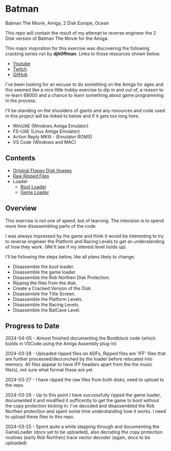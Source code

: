 # Batman
Batman The Movie, Amiga, 2 Disk Europe, Ocean

This repo will contain the result of my attempt to reverse engineer the 2 Disk version of Batman The Movie for the Amiga. 

This major inspiration for this exercise was discovering the following cracking series run by **djh0ffman**. Links to those resources shown below.

 - [Youtube](https://www.youtube.com/@HoffmanYouTube)
 - [Twitch](https://www.twitch.tv/djh0ffman)
 - [GitHub](https://github.com/djh0ffman)

I've been looking for an excuse to do something on the Amiga for ages and this seemed like a nice little hobby exercise to dip in and out of, a reason to re-learn 68000 and a chance to learn something about game programming in the process.

I'll be standing on the shoulders of giants and any resources and code used in this project will be linked to below and if it gets too long here.

 - WinUAE (Windows Amiga Emulator)
 - FS-UAE (Linux Amiga Emulator)
 - Action Reply MKIII - (Emulator ROMS)
 - VS Code (Windows and MAC)



## Contents
 - [Original Floppy Disk Images](./originalfloppies/README.md)
 - [Raw Ripped Files](./rawrippedfiles/rippedfiles.md)
 - Loader
   - [Boot Loader](./loader/bootloader.md)
   - [Game Loader](./loader/gameloader.md)



## Overview
This exercise is not one of speed, but of learning. The intension is to spend more time disassembling parts of the code.

I was always impressed by the game and think it would be interesting to try to reverse engineer the Platform and Racing Levels to get an understanding of how they work. (We'll see if my interest level holds up).

I'll be following the steps below, like all plans likely to change.

 - Disassemble the boot loader.
 - Disassemble the game loader.
 - Disassemble the Rob Northen Disk Protection.
 - Ripping the files from the disk. 
 - Create a Cracked Version of the Disk.
 - Disassemble the Title Screen.
 - Disassemble the Platform Levels.
 - Disassemble the Racing Levels.
 - Disassemble the BatCave Level.



## Progress to Date
2024-04-05 - Almost finished documenting the Bootblock code (which builds in VSCode using the Amiga Assembly plug-in)

2024-03-28 - Uploaded ripped files on ADFs, Ripped files are 'IFF' files that are further processed/decrunched by the loader before relocated into memory. All files appear to have IFF headers apart from the the music file(s), not sure what format these are yet.

2024-03-27 - I have ripped the raw files from both disks, need to upload to the repo.

2024-03-26 - Up to this point I have successfully ripped the game loader, documented it and modified it sufficently to get the game to boot without the copy protection kicking in. I've decoded and disassembled the Rob Northen protection and spent some time understanding how it works. I need to upload these files to this repo.

2024-03-25 - Spent quite a while stepping through and documenting the GameLoader (docs yet to be uploaded), also decoding the copy protection routines (early Rob Northen) trace vector decoder (again, docs to be uploaded)
